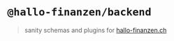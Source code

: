 # `@hallo-finanzen/backend`

> sanity schemas and plugins for [hallo-finanzen.ch](https://hallo-finanzen.ch)
